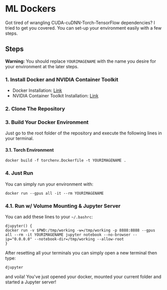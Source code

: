 # ML Dockers
Got tired of wrangling CUDA-cuDNN-Torch-TensorFlow dependencies? I tried to get you covered. You can set-up your environment easily with a few steps.

## Steps
**Warning:** You should replace `YOURIMAGENAME` with the name you desire for your environment at the later steps.

### 1. Install Docker and NVIDIA Container Toolkit
- Docker Installation: [Link](https://docs.docker.com/engine/install/)
- NVIDIA Container Toolkit Installation: [Link](https://docs.nvidia.com/datacenter/cloud-native/container-toolkit/install-guide.html#docker)

### 2. Clone The Repository
### 3. Build Your Docker Environment
Just go to the root folder of the repository and execute the following lines in your terminal.
#### 3.1. Torch Environment
```
docker build -f torchenv.Dockerfile -t YOURIMAGENAME .
```
### 4. Just Run
You can simply run your environment with:
```
docker run --gpus all -it --rm YOURIMAGENAME
```
### 4.1. Run w/ Volume Mounting & Jupyter Server
You can add these lines to your `~/.bashrc`:
```
djupyter() {
docker run -v $PWD:/tmp/working -w=/tmp/working -p 8888:8888 --gpus all --rm -it YOURIMAGENAME jupyter notebook --no-browser --ip="0.0.0.0" --notebook-dir=/tmp/working --allow-root
}
```
After resetting all your terminals you can simply open a new terminal then type:
```
djupyter
```

and voila! You've just opened your docker, mounted your current folder and started a Jupyter server!
